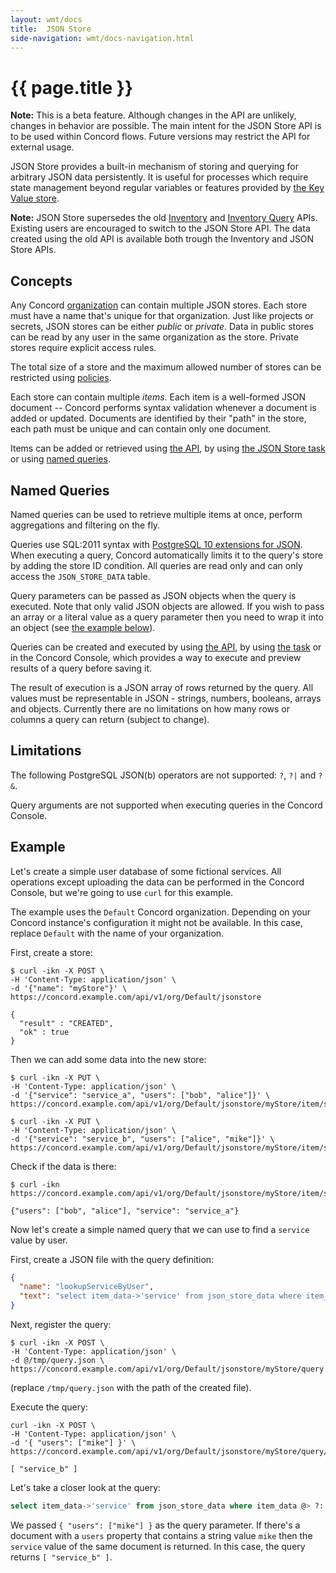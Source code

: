 ```yaml
---
layout: wmt/docs
title:  JSON Store
side-navigation: wmt/docs-navigation.html
---
```


# {{ page.title }}

**Note:** This is a beta feature. Although changes in the API are unlikely,
changes in behavior are possible. The main intent for the JSON Store API is
to be used within Concord flows. Future versions may restrict the API for
external usage.

JSON Store provides a built-in mechanism of storing and querying for
arbitrary JSON data persistently. It is useful for processes which require
state management beyond regular variables or features provided by
[the Key Value store](../plugins/key-value.html).

**Note:** JSON Store supersedes the old [Inventory](../api/inventory/inventory.html)
and [Inventory Query](../api/inventory/inventory-query.html) APIs.
Existing users are encouraged to switch to the JSON Store API. The data created
using the old API is available both trough the Inventory and JSON Store APIs.

## Concepts

Any Concord [organization](./orgs.html) can contain multiple JSON stores.
Each store must have a name that's unique for that organization. Just like projects
or secrets, JSON stores can be either _public_ or _private_. Data in public
stores can be read by any user in the same organization as the store.
Private stores require explicit access rules.

The total size of a store and the maximum allowed number of stores can be
restricted using [policies](./policies.html#json-store-rule). 

Each store can contain multiple _items_. Each item is a well-formed JSON
document -- Concord performs syntax validation whenever a document is added or
updated. Documents are identified by their "path" in the store, each path must
be unique and can contain only one document.

Items can be added or retrieved using [the API](../api/json-store.html),
by using [the JSON Store task](../plugins/json-store.html) or using
[named queries](#named-queries). 

## Named Queries

Named queries can be used to retrieve multiple items at once, perform
aggregations and filtering on the fly.

Queries use SQL:2011 syntax with [PostgreSQL 10 extensions for JSON](https://www.postgresql.org/docs/10/functions-json.html).
When executing a query, Concord automatically limits it to the query's store by
adding the store ID condition. All queries are read only and can only access
the `JSON_STORE_DATA` table.

Query parameters can be passed as JSON objects when the query is executed. Note
that only valid JSON objects are allowed. If you wish to pass an array or a
literal value as a query parameter then you need to wrap it into an object (see
[the example below](#example)).

Queries can be created and executed by using [the API](../api/json-store.html),
by using [the task](../plugins/json-store.html#execute-query) or in the
Concord Console, which provides a way to execute and preview results of a query
before saving it.

The result of execution is a JSON array of rows returned by the query. All
values must be representable in JSON - strings, numbers, booleans, arrays and
objects. Currently there are no limitations on how many rows or columns a query
can return (subject to change).

## Limitations

The following PostgreSQL JSON(b) operators are not supported: `?`, `?|` and
`?&`.

Query arguments are not supported when executing queries in the Concord
Console. 

## Example

Let's create a simple user database of some fictional services. All operations
except uploading the data can be performed in the Concord Console, but we're
going to use `curl` for this example.

The example uses the `Default` Concord organization. Depending on your Concord
instance's configuration it might not be available. In this case, replace
`Default` with the name of your organization.

First, create a store:

```
$ curl -ikn -X POST \
-H 'Content-Type: application/json' \
-d '{"name": "myStore"}' \
https://concord.example.com/api/v1/org/Default/jsonstore

{
  "result" : "CREATED",
  "ok" : true
}
```

Then we can add some data into the new store:

```
$ curl -ikn -X PUT \
-H 'Content-Type: application/json' \
-d '{"service": "service_a", "users": ["bob", "alice"]}' \
https://concord.example.com/api/v1/org/Default/jsonstore/myStore/item/service_a

$ curl -ikn -X PUT \
-H 'Content-Type: application/json' \
-d '{"service": "service_b", "users": ["alice", "mike"]}' \
https://concord.example.com/api/v1/org/Default/jsonstore/myStore/item/service_b
```

Check if the data is there:

```
$ curl -ikn https://concord.example.com/api/v1/org/Default/jsonstore/myStore/item/service_a

{"users": ["bob", "alice"], "service": "service_a"}
```

Now let's create a simple named query that we can use to find a `service` value
by user.

First, create a JSON file with the query definition:

```json
{
  "name": "lookupServiceByUser",
  "text": "select item_data->'service' from json_store_data where item_data @> ?::jsonb"
}
```

Next, register the query:

```
$ curl -ikn -X POST \
-H 'Content-Type: application/json' \
-d @/tmp/query.json \
https://concord.example.com/api/v1/org/Default/jsonstore/myStore/query
```

(replace `/tmp/query.json` with the path of the created file).

Execute the query:

```
curl -ikn -X POST \
-H 'Content-Type: application/json' \
-d '{ "users": ["mike"] }' \
https://concord.example.com/api/v1/org/Default/jsonstore/myStore/query/lookupServiceByUser/exec

[ "service_b" ]
```

Let's take a closer look at the query:

```sql
select item_data->'service' from json_store_data where item_data @> ?::jsonb
```

We passed `{ "users": ["mike"] }` as the query parameter. If there's a document
with a `users` property that contains a string value `mike` then the `service`
value of the same document is returned. In this case, the query returns
`[ "service_b" ]`.
